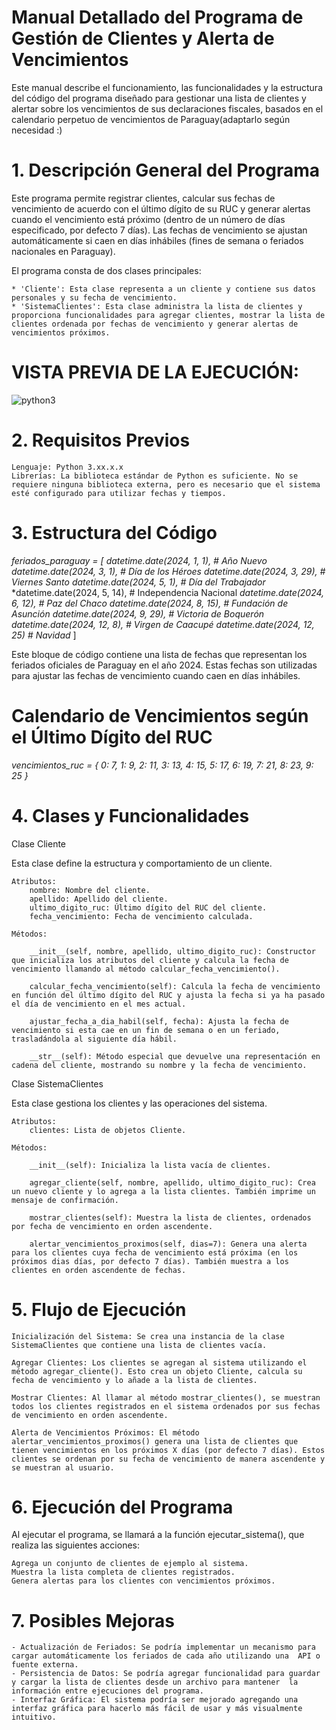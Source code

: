 # Manual Detallado del Programa de Gestión de Clientes y Alerta de Vencimientos

Este manual describe el funcionamiento, las funcionalidades y la estructura del código del programa diseñado para gestionar una lista de clientes y alertar sobre los vencimientos de sus declaraciones fiscales, basados en el calendario perpetuo de vencimientos de Paraguay(adaptarlo según necesidad :)

# 1. Descripción General del Programa

Este programa permite registrar clientes, calcular sus fechas de vencimiento de acuerdo con el último dígito de su RUC y generar alertas cuando el vencimiento está próximo (dentro de un número de días especificado, por defecto 7 días). Las fechas de vencimiento se ajustan automáticamente si caen en días inhábiles (fines de semana o feriados nacionales en Paraguay).

El programa consta de dos clases principales:

    * 'Cliente': Esta clase representa a un cliente y contiene sus datos personales y su fecha de vencimiento.
    * 'SistemaClientes': Esta clase administra la lista de clientes y proporciona funcionalidades para agregar clientes, mostrar la lista de clientes ordenada por fechas de vencimiento y generar alertas de vencimientos próximos.
# VISTA PREVIA DE LA EJECUCIÓN:
    
![python3](https://github.com/user-attachments/assets/a6fffb75-84e9-4c86-b22d-883000d2c0de)

# 2. Requisitos Previos

    Lenguaje: Python 3.xx.x.x
    Librerías: La biblioteca estándar de Python es suficiente. No se requiere ninguna biblioteca externa, pero es necesario que el sistema esté configurado para utilizar fechas y tiempos.

# 3. Estructura del Código

 *feriados_paraguay = [*
    *datetime.date(2024, 1, 1),   # Año Nuevo*
    *datetime.date(2024, 3, 1),   # Día de los Héroes*
    *datetime.date(2024, 3, 29),  # Viernes Santo*
    *datetime.date(2024, 5, 1),   # Día del Trabajador*
    *datetime.date(2024, 5, 14),  # Independencia Nacional
    *datetime.date(2024, 6, 12),  # Paz del Chaco*
    *datetime.date(2024, 8, 15),  # Fundación de Asunción*
    *datetime.date(2024, 9, 29),  # Victoria de Boquerón*
    *datetime.date(2024, 12, 8),  # Virgen de Caacupé*
    *datetime.date(2024, 12, 25)  # Navidad*
]

Este bloque de código contiene una lista de fechas que representan los feriados oficiales de Paraguay en el año 2024. Estas fechas son utilizadas para ajustar las fechas de vencimiento cuando caen en días inhábiles.

# Calendario de Vencimientos según el Último Dígito del RUC
 *vencimientos_ruc = {*
    *0: 7,  1: 9,  2: 11,  3: 13,  4: 15,*
    *5: 17, 6: 19, 7: 21, 8: 23, 9: 25*
*}*

# 4. Clases y Funcionalidades
Clase Cliente

Esta clase define la estructura y comportamiento de un cliente.

    Atributos:
        nombre: Nombre del cliente.
        apellido: Apellido del cliente.
        ultimo_digito_ruc: Último dígito del RUC del cliente.
        fecha_vencimiento: Fecha de vencimiento calculada.

    Métodos:

        __init__(self, nombre, apellido, ultimo_digito_ruc): Constructor que inicializa los atributos del cliente y calcula la fecha de vencimiento llamando al método calcular_fecha_vencimiento().

        calcular_fecha_vencimiento(self): Calcula la fecha de vencimiento en función del último dígito del RUC y ajusta la fecha si ya ha pasado el día de vencimiento en el mes actual.

        ajustar_fecha_a_dia_habil(self, fecha): Ajusta la fecha de vencimiento si esta cae en un fin de semana o en un feriado, trasladándola al siguiente día hábil.

        __str__(self): Método especial que devuelve una representación en cadena del cliente, mostrando su nombre y la fecha de vencimiento.

Clase SistemaClientes

Esta clase gestiona los clientes y las operaciones del sistema.

    Atributos:
        clientes: Lista de objetos Cliente.

    Métodos:

        __init__(self): Inicializa la lista vacía de clientes.

        agregar_cliente(self, nombre, apellido, ultimo_digito_ruc): Crea un nuevo cliente y lo agrega a la lista clientes. También imprime un mensaje de confirmación.

        mostrar_clientes(self): Muestra la lista de clientes, ordenados por fecha de vencimiento en orden ascendente.

        alertar_vencimientos_proximos(self, dias=7): Genera una alerta para los clientes cuya fecha de vencimiento está próxima (en los próximos dias días, por defecto 7 días). También muestra a los clientes en orden ascendente de fechas.

# 5. Flujo de Ejecución

    Inicialización del Sistema: Se crea una instancia de la clase SistemaClientes que contiene una lista de clientes vacía.

    Agregar Clientes: Los clientes se agregan al sistema utilizando el método agregar_cliente(). Esto crea un objeto Cliente, calcula su fecha de vencimiento y lo añade a la lista de clientes.

    Mostrar Clientes: Al llamar al método mostrar_clientes(), se muestran todos los clientes registrados en el sistema ordenados por sus fechas de vencimiento en orden ascendente.

    Alerta de Vencimientos Próximos: El método alertar_vencimientos_proximos() genera una lista de clientes que tienen vencimientos en los próximos X días (por defecto 7 días). Estos clientes se ordenan por su fecha de vencimiento de manera ascendente y se muestran al usuario.

# 6. Ejecución del Programa

Al ejecutar el programa, se llamará a la función ejecutar_sistema(), que realiza las siguientes acciones:

    Agrega un conjunto de clientes de ejemplo al sistema.
    Muestra la lista completa de clientes registrados.
    Genera alertas para los clientes con vencimientos próximos.

# 7. Posibles Mejoras

    - Actualización de Feriados: Se podría implementar un mecanismo para cargar automáticamente los feriados de cada año utilizando una  API o fuente externa.
    - Persistencia de Datos: Se podría agregar funcionalidad para guardar y cargar la lista de clientes desde un archivo para mantener  la información entre ejecuciones del programa.
    - Interfaz Gráfica: El sistema podría ser mejorado agregando una interfaz gráfica para hacerlo más fácil de usar y más visualmente intuitivo.
